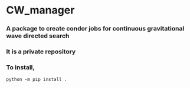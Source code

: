 # CW_manager 

### A package to create condor jobs for continuous gravitational wave directed search 

### It is a private repository 

### To install,

```
python -m pip install . 
```
